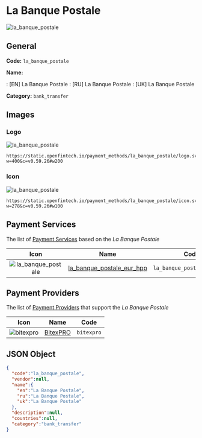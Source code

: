 
# La Banque Postale 
![la_banque_postale](https://static.openfintech.io/payment_methods/la_banque_postale/logo.svg?w=400&c=v0.59.26#w200)  

## General 
**Code:** `la_banque_postale` 
 
**Name:** 
 
:	[EN] La Banque Postale 
:	[RU] La Banque Postale 
:	[UK] La Banque Postale 
 
**Category:** `bank_transfer` 
 

## Images 

### Logo 
![la_banque_postale](https://static.openfintech.io/payment_methods/la_banque_postale/logo.svg?w=400&c=v0.59.26#w200)  

```
https://static.openfintech.io/payment_methods/la_banque_postale/logo.svg?w=400&c=v0.59.26#w200
```  

### Icon 
![la_banque_postale](https://static.openfintech.io/payment_methods/la_banque_postale/icon.svg?w=278&c=v0.59.26#w100)  

```
https://static.openfintech.io/payment_methods/la_banque_postale/icon.svg?w=278&c=v0.59.26#w100
```  

## Payment Services 
 
The list of [Payment Services](/payment-services/) based on the _La Banque Postale_ 

|Icon|Name|Code| 
|:---:|:---:|:---:| 
|![la_banque_postale](https://static.openfintech.io/payment_methods/la_banque_postale/icon.svg?w=278&c=v0.59.26#w100) |[la_banque_postale_eur_hpp](/payment-services/la_banque_postale_eur_hpp/)|`la_banque_postale_eur_hpp`| 
 

## Payment Providers 
 
The list of [Payment Providers](/payment-providers/) that support the _La Banque Postale_ 

|Icon|Name|Code| 
|:---:|:---:|:---:| 
|![bitexpro](https://static.openfintech.io/payment_providers/bitexpro/icon.png?w=278&c=v0.59.26#w100) |[BitexPRO](/payment-providers/bitexpro/)|`bitexpro`| 
 

## JSON Object 

```json
{
  "code":"la_banque_postale",
  "vendor":null,
  "name":{
    "en":"La Banque Postale",
    "ru":"La Banque Postale",
    "uk":"La Banque Postale"
  },
  "description":null,
  "countries":null,
  "category":"bank_transfer"
}
```  
